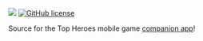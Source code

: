 [![](https://img.shields.io/badge/Buijs-Software-blue)](https://pub.dev/publishers/buijs.dev/packages)
[![GitHub license](https://img.shields.io/github/license/buijs-dev/top-heroes-companion-app?color=black&logoColor=black)](https://github.com/buijs-dev/top-heroes-companion-app/blob/main/LICENSE)

Source for the Top Heroes mobile game [companion app](https://buijs-dev.github.io/top-heroes-companion-app/)!
